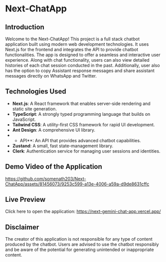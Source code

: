 # Next-ChatApp

## Introduction

Welcome to the Next-ChatApp! This project is a full stack chatbot application built using modern web development technologies. It uses Next.js for the frontend and integrates the API 
to provide chatbot functionalities. The app is designed to offer a seamless and interactive user experience. Along with chat functionality, users can also view detailed histories of each chat session conducted in the past. Additionally, user also has the option to copy Assistant response messages and share assistant messages directly on WhatsApp and Twitter.

## Technologies Used

- **Next.js**: A React framework that enables server-side rendering and static site generation.
- **TypeScript**: A strongly typed programming language that builds on JavaScript.
- **Tailwind CSS**: A utility-first CSS framework for rapid UI development.
- **Ant Design**: A comprehensive UI library.
- * API**: An API that provides advanced chatbot capabilities.
- **Zustand**: A small, fast state-management library.
- **Clerk**: Authentication service for managing user sessions and identities.

## Demo Video of the Application

https://github.com/somenath203/Next-ChatApp/assets/81456073/9253c599-a13e-4006-a59a-d9de8631cffc

## Live Preview

Click here to open the application: https://next-gemini-chat-app.vercel.app/

## Disclaimer

The creator of this application is not responsible for any type of content produced by the chatbot. Users are advised to use the chatbot responsibly and be aware of the potential for generating unintended or 
inappropriate content.

